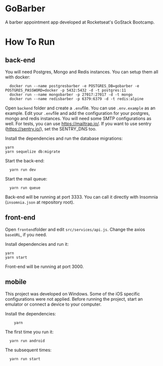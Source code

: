 # GoBarber
A barber appointment app developed at Rocketseat's GoStack Bootcamp.

# How To Run

## back-end
You will need Postgres, Mongo and Redis instances. You can setup them all with docker:
```
  docker run --name postgresbarber -e POSTGRES_DB=gobarber -e POSTGRES_PASSWORD=docker -p 5432:5432 -d -t postgres:11
  docker run --name mongobarber -p 27017:27017 -d -t mongo
  docker run --name redisbarber -p 6379:6379 -d -t redis:alpine
```
Open `backend` folder and create a `.env`file. You can use `.env.example` as an example.
Edit your `.env`file and add the configuration for your postgres, mongo and redis instances.
You will need some SMTP configurations as well. For tests, you can use https://mailtrap.io/.
If you want to use sentry (https://sentry.io/), set the SENTRY_DNS too.

Install the dependencies and run the database migrations:
```
yarn
yarn sequelize db:migrate
```
Start the back-end:
```
  yarn run dev
```
Start the mail queue:
```
  yarn run queue
```
Back-end will be running at port 3333. You can call it directly with Insomnia (`insomnia.json` at repository root).

## front-end
Open `frontend`folder and edit `src/services/api.js`. Change the axios `baseURL`, if you need.

Install dependencies and run it:
```
yarn
yarn start
```
Front-end will be running at port 3000.

## mobile
This project was developed on Windows. Some of the iOS specific configurations were not applied.
Before running the project, start an emulator or connect a device to your computer.

Install the dependencies:
```
    yarn
```
The first time you run it:
```
  yarn run android
```
The subsequent times:
```
  yarn run start
 ```
